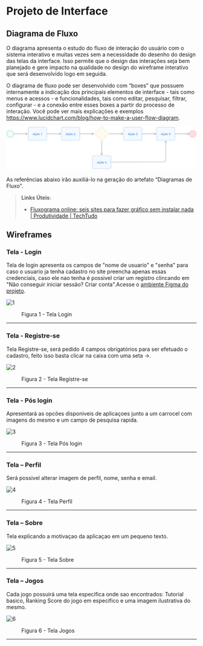 
# Projeto de Interface

## Diagrama de Fluxo

O diagrama apresenta o estudo do fluxo de interação do usuário com o sistema interativo e  muitas vezes sem a necessidade do desenho do design das telas da interface. Isso permite que o design das interações seja bem planejado e gere impacto na qualidade no design do wireframe interativo que será desenvolvido logo em seguida.

O diagrama de fluxo pode ser desenvolvido com “boxes” que possuem internamente a indicação dos principais elementos de interface - tais como menus e acessos - e funcionalidades, tais como editar, pesquisar, filtrar, configurar - e a conexão entre esses boxes a partir do processo de interação. Você pode ver mais explicações e exemplos https://www.lucidchart.com/blog/how-to-make-a-user-flow-diagram.

![Exemplo de Diagrama de Fluxo](img/diagramafluxo2.jpg)

As referências abaixo irão auxiliá-lo na geração do artefato “Diagramas de Fluxo”.

> **Links Úteis**:
> - [Fluxograma online: seis sites para fazer gráfico sem instalar nada | Produtividade | TechTudo](https://www.techtudo.com.br/listas/2019/03/fluxograma-online-seis-sites-para-fazer-grafico-sem-instalar-nada.ghtml)

## Wireframes
<h3><b>Tela - Login</b></h3>
<p>Tela de login apresenta os campos de "nome de usuario" e "senha" para caso o usuario ja tenha cadastro no site preencha apenas essas credenciais, caso ele nao tenha é possivel criar um registro clincando em "Não conseguir iniciar sessão? Criar conta".Acesse o <a href="https://www.figma.com/proto/TqRObe05WxsIhUHcQVvYzB/Untitled?type=design&node-id=1-6&t=yTJJZuZNVB13CRqJ-0&scaling=min-zoom&page-id=0%3A1">ambiente Figma do projeto</a>.
 </p>
  
![1](https://github.com/ICEI-PUC-Minas-PMV-ADS/pmv-ads-2024-1-e3-proj-mov-t7-g2/assets/144962568/1a634c67-48d7-4d7b-86dc-b0d40072707d)


<figure> 
  <figcaption>Figura 1 - Tela Login
</figure> 
<hr>
<h3><b>Tela -  Registre-se</b></h3>
<p>Tela Registre-se, será pedido 4 campos obrigatórios para ser efetuado o cadastro, feito isso basta clicar na caixa com uma seta ->.</p>

 ![2](https://github.com/ICEI-PUC-Minas-PMV-ADS/pmv-ads-2024-1-e3-proj-mov-t7-g2/assets/144962568/7136e770-18fa-4725-bee8-a36b82ec8b59)

  
<figure> 
  <figcaption> Figura 2 - Tela Registre-se
</figure> 
<hr>

<h3><b>Tela - Pós login</b></h3>
<p>Apresentará as opcões disponiveis de aplicaçoes junto a um carrocel com imagens do mesmo e um campo de pesquisa rapida.</p>

![3](https://github.com/ICEI-PUC-Minas-PMV-ADS/pmv-ads-2024-1-e3-proj-mov-t7-g2/assets/144962568/078441dc-a7cd-499a-888b-2b04740321ac)


  
<figure>  
    <figcaption>Figura 3 - Tela Pós login  
</figure> 
<hr>

<h3><b>Tela – Perfil</b></h3>
<p>Será possivel alterar imagem de perfil, nome, senha e email.</p>
  
![4](https://github.com/ICEI-PUC-Minas-PMV-ADS/pmv-ads-2024-1-e3-proj-mov-t7-g2/assets/144962568/f3b53300-5188-4d18-b56f-f301f8303541)



<figure> 
    <figcaption>Figura 4 - Tela Perfil
</figure>
<hr>

<h3><b>Tela – Sobre</b></h3>
<p>Tela explicando a motivaçao da aplicaçao em um pequeno texto.</p>
  
![5](https://github.com/ICEI-PUC-Minas-PMV-ADS/pmv-ads-2024-1-e3-proj-mov-t7-g2/assets/144962568/92b2193f-d720-4948-a567-54fa40dc0ea3)



<figure> 
    <figcaption>Figura 5 - Tela Sobre
</figure>
<hr>

<h3><b>Tela – Jogos</b></h3>
<p>Cada jogo possuirá uma tela especifica onde sao encontrados: Tutorial basico, Ranking Score do jogo em especifico e uma imagem ilustrativa do mesmo.</p>
  

![6](https://github.com/ICEI-PUC-Minas-PMV-ADS/pmv-ads-2024-1-e3-proj-mov-t7-g2/assets/144962568/6f9aa9ba-f0af-4a1b-b608-440ef9b21075)



<figure> 
    <figcaption>Figura 6 - Tela Jogos
</figure>
<hr>


